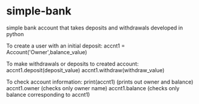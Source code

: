# simple-bank
simple bank account that takes deposits and withdrawals
developed in python

To create a user with an initial deposit:
accnt1 = Account('Owner',balance_value)

To make withdrawals or deposits to created account:
accnt1.deposit(deposit_value)
accnt1.withdraw(withdraw_value)

To check account information:
print(accnt1) (prints out owner and balance)
accnt1.owner (checks only owner name)
accnt1.balance (checks only balance corresponding to accnt1)
